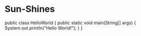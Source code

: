 # Sun-Shines
public class HelloWorld
{
	public static void main(String[] args) {
		System.out.println("Hello World!");
	}
}
